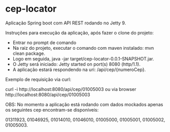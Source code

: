 # cep-locator

Aplicação Spring boot com API REST rodando no Jetty 9.

Instruções para execução da aplicação, após fazer o clone do projeto:

- Entrar no prompt de comando
- Na raiz do projeto, executar o comando com maven instalado: mvn clean package.
- Logo em seguida, java -jar target/cep-locator-0.0.1-SNAPSHOT.jar.
- O Jetty será iniciado: Jetty started on port(s) 8080 (http/1.1).
- A aplicação estará respondendo na uri: /api/cep/{numeroCep}.

Exemplo de requisição via curl:

curl -i http://localhost:8080/api/cep/01005003
ou via browser
http://localhost:8080/api/cep/01005003

OBS: No momento a aplicação está rodando com dados mockados apenas os seguintes cep encontram-se disponíveis:

01311923, 01046925, 01014010, 01046010, 01005000, 01005001, 01005002, 01005003.
